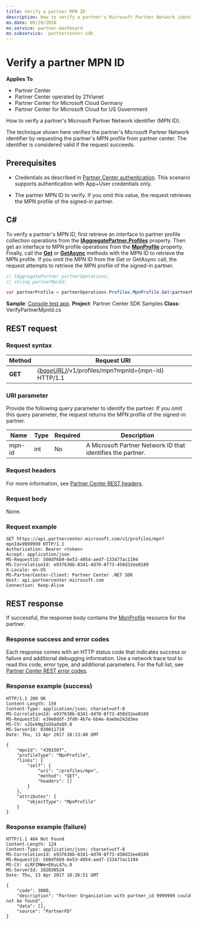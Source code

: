 ```yaml
---
title: Verify a partner MPN ID
description: How to verify a partner's Microsoft Partner Network identifier (MPN ID).The technique shown here verifies the partner's Microsoft Partner Network identifier by requesting the partner's MPN profile from partner center.
ms.date: 09/29/2018
ms.service: partner-dashboard
ms.subservice:  partnercenter-sdk
---
```


# Verify a partner MPN ID

**Applies To**

- Partner Center
- Partner Center operated by 21Vianet
- Partner Center for Microsoft Cloud Germany
- Partner Center for Microsoft Cloud for US Government

How to verify a partner's Microsoft Partner Network identifier (MPN ID).

The technique shown here verifies the partner's Microsoft Partner Network identifier by requesting the partner's MPN profile from partner center. The identifier is considered valid if the request succeeds.

## Prerequisites

- Credentials as described in [Partner Center authentication](partner-center-authentication.md). This scenario supports authentication with App+User credentials only.

- The partner MPN ID to verify. If you omit this value, the request retrieves the MPN profile of the signed-in partner.

## C\#

To verify a partner's MPN ID, first retrieve an interface to partner profile collection operations from the [**IAggregatePartner.Profiles**](/dotnet/api/microsoft.store.partnercenter.ipartner.profiles) property. Then get an interface to MPN profile operations from the [**MpnProfile**](/dotnet/api/microsoft.store.partnercenter.profiles.ipartnerprofilecollection.mpnprofile) property. Finally, call the [**Get**](/dotnet/api/microsoft.store.partnercenter.profiles.impnprofile.get) or [**GetAsync**](/dotnet/api/microsoft.store.partnercenter.profiles.impnprofile.getasync) methods with the MPN ID to retrieve the MPN profile. If you omit the MPN ID from the Get or GetAsync call, the request attempts to retrieve the MPN profile of the signed-in partner.

``` csharp
// IAggregatePartner partnerOperations;
// string partnerMpnId;

var partnerProfile = partnerOperations.Profiles.MpnProfile.Get(partnerMpnId);
```

**Sample**: [Console test app](console-test-app.md). **Project**: Partner Center SDK Samples **Class**: VerifyPartnerMpnId.cs

## REST request

### Request syntax

| Method  | Request URI                                                                         |
|---------|-------------------------------------------------------------------------------------|
| **GET** | [*{baseURL}*](partner-center-rest-urls.md)/v1/profiles/mpn?mpnId={mpn-id} HTTP/1.1 |

### URI parameter

Provide the following query parameter to identify the partner. If you omit this query parameter, the request returns the MPN profile of the signed-in partner.

| Name   | Type | Required | Description                                                 |
|--------|------|----------|-------------------------------------------------------------|
| mpn-id | int  | No       | A Microsoft Partner Network ID that identifies the partner. |

### Request headers

For more information, see [Partner Center REST headers](headers.md).

### Request body

None.

### Request example

```http
GET https://api.partnercenter.microsoft.com/v1/profiles/mpn?mpnId=9999999 HTTP/1.1
Authorization: Bearer <token>
Accept: application/json
MS-RequestId: 560df6b9-6e53-4954-aed7-133477ac1194
MS-CorrelationId: e937630b-8341-4d70-8f73-450d32ee0189
X-Locale: en-US
MS-PartnerCenter-Client: Partner Center .NET SDK
Host: api.partnercenter.microsoft.com
Connection: Keep-Alive
```

## REST response

If successful, the response body contains the [MpnProfile](profile-resources.md#mpnprofile) resource for the partner.

### Response success and error codes

Each response comes with an HTTP status code that indicates success or failure and additional debugging information. Use a network trace tool to read this code, error type, and additional parameters. For the full list, see [Partner Center REST error codes](error-codes.md).

### Response example (success)

```http
HTTP/1.1 200 OK
Content-Length: 159
Content-Type: application/json; charset=utf-8
MS-CorrelationId: e937630b-8341-4d70-8f73-450d32ee0189
MS-RequestId: e39e0ddf-3fd0-4b7e-bb4e-8aebe242d3ee
MS-CV: s2GvkNgZsUSadxQX.0
MS-ServerId: 030011719
Date: Thu, 13 Apr 2017 18:13:40 GMT

{
    "mpnId": "4391507",
    "profileType": "MpnProfile",
    "links": {
        "self": {
            "uri": "/profiles/mpn",
            "method": "GET",
            "headers": []
        }
    },
    "attributes": {
        "objectType": "MpnProfile"
    }
}
```

### Response example (failure)

```http
HTTP/1.1 404 Not Found
Content-Length: 124
Content-Type: application/json; charset=utf-8
MS-CorrelationId: e937630b-8341-4d70-8f73-450d32ee0189
MS-RequestId: 560df6b9-6e53-4954-aed7-133477ac1194
MS-CV: sLRFZMWm+EKuL47u.0
MS-ServerId: 102030524
Date: Thu, 13 Apr 2017 18:26:51 GMT

{
    "code": 3000,
    "description": "Partner Organization with partner_id 9999999 could not be found",
    "data": [],
    "source": "PartnerFD"
}
```
